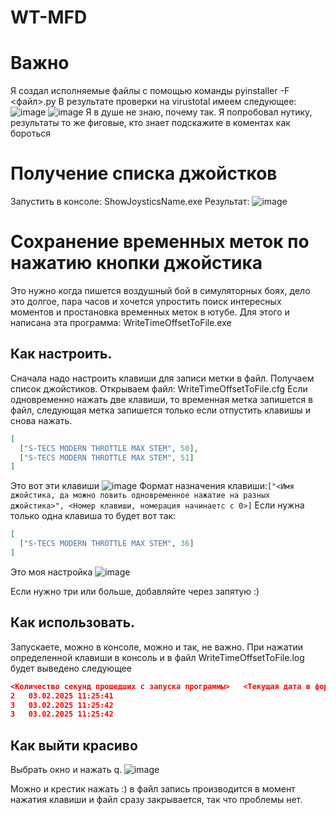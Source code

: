 # WT-MFD

# Важно
Я создал исполняемые файлы с помощью команды pyinstaller -F <файл>.py
В результате проверки на virustotal имеем следующее:
![image](https://github.com/user-attachments/assets/99c8997c-dced-440d-9f53-8b308c603d85)
![image](https://github.com/user-attachments/assets/173449e2-2bf4-423a-a046-55f304072b35)
Я в душе не знаю, почему так. 
Я попробовал нутику, результаты то же фиговые, кто знает подскажите в коментах как бороться

# Получение списка джойстков
Запустить в консоле: ShowJoysticsName.exe
Результат:
![image](https://github.com/user-attachments/assets/1b2adb8c-9138-431a-aee0-d09b35065eea)

# Сохранение временных меток по нажатию кнопки джойстика
Это нужно когда пишется воздушный бой в симуляторных боях, дело это долгое, пара часов и хочется упростить поиск интересных моментов и простановка временных меток в ютубе. 
Для этого и написана эта программа: WriteTimeOffsetToFile.exe
## Как настроить.
Сначала надо настроить клавиши для записи метки в файл. Получаем список джойстиков. Открываем файл: WriteTimeOffsetToFile.cfg
Если одновременно нажать две клавиши, то временная метка запишется в файл, следующая метка запишется только если отпустить клавишы и снова нажать.
```json
[
  ["S-TECS MODERN THROTTLE MAX STEM", 50],
  ["S-TECS MODERN THROTTLE MAX STEM", 51]
]
```
Это вот эти клавиши
![image](https://github.com/user-attachments/assets/f4dbbb74-334c-41b1-acf9-ac80fbc36fea)
Формат назначения клавиши:`["<Имя джойстика, да можно ловить одновременное нажатие на разных джойстика>", <Номер клавиши, номерация начинаетс с 0>]`
Если нужна только одна клавиша то будет вот так: 
```json
[
  ["S-TECS MODERN THROTTLE MAX STEM", 36]
]
```
Это моя настройка
![image](https://github.com/user-attachments/assets/685a28bb-0a16-4f44-b113-bcbeb64d703b)

Если нужно три или больше, добавляйте через запятую :)

## Как использовать.
Запускаете, можно в консоле, можно и так, не важно.
При нажатии определенной клавиши в консоль и в файл WriteTimeOffsetToFile.log будет выведено следующее
```json
<Количество секунд прошедших с запуска программы>	<Текущая дата в формате(excel): ДД.ММ.ГГГГ чч:мм:сс>
2	03.02.2025 11:25:41
3	03.02.2025 11:25:42
3	03.02.2025 11:25:42
```

## Как выйти красиво
Выбрать окно и нажать q.
![image](https://github.com/user-attachments/assets/04342123-4f82-4f2a-b98c-d2062fa76e95)

Можно и крестик нажать :) в файл запись производится в момент нажатия клавиши и файл сразу закрывается, так что проблемы нет.




